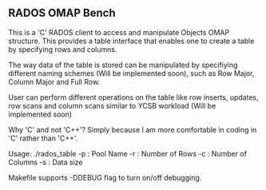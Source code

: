 RADOS OMAP Bench
-----------------

This is a 'C' RADOS client to access and manipulate Objects OMAP
structure.  This provides a table interface that enables one to
create a table by specifying rows and columns.

The way data of the table is stored can be manipulated by specifiying
different naming schemes (Will be implemented soon), such as Row Major,
Column Major and Full Row.

User can perform different operations on the table like row inserts,
updates, row scans and column scans similar to YCSB workload (Will be
implemented soon)

Why 'C' and not 'C++'?
Simply because I am more comfortable in coding in 'C' rather than
'C++'.

Usage: ./rados_table <options>
	-p : Pool Name
	-r : Number of Rows
	-c : Number of Columns
	-s : Data size

Makefile supports -DDEBUG flag to turn on/off debugging.
